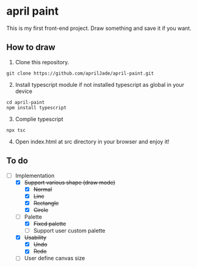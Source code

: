 # april paint
This is my first front-end project. Draw something and save it if you want.

## How to draw
1. Clone this repository.
```
git clone https://github.com/aprilJade/april-paint.git
```
2. Install typescript module if not installed typescript as global in your device
```
cd april-paint
npm install typescript
```
3. Complie typescript
```
npx tsc
```
4. Open index.html at src directory in your browser and enjoy it!

## To do
- [ ] Implementation
    - [x] ~~Support various shape (draw mode)~~
        - [x] ~~Normal~~
        - [x] ~~Line~~
        - [x] ~~Rectangle~~
        - [x] ~~Circle~~
    - [ ] Palette
        - [x] ~~Fixed palette~~
        - [ ] Support user custom palette
    - [x] ~~Usability~~
        - [x] ~~Undo~~
        - [x] ~~Redo~~
    - [ ] User define canvas size 